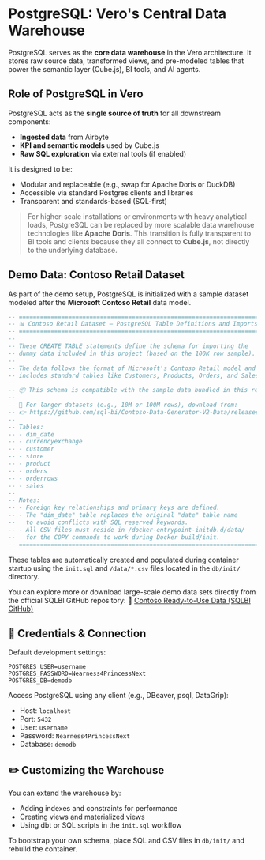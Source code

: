 # PostgreSQL: Vero's Central Data Warehouse

PostgreSQL serves as the **core data warehouse** in the Vero architecture. It stores raw source data, transformed views, and pre-modeled tables that power the semantic layer (Cube.js), BI tools, and AI agents.

## Role of PostgreSQL in Vero

PostgreSQL acts as the **single source of truth** for all downstream components:

- **Ingested data** from Airbyte
- **KPI and semantic models** used by Cube.js
- **Raw SQL exploration** via external tools (if enabled)

It is designed to be:

- Modular and replaceable (e.g., swap for Apache Doris or DuckDB)
- Accessible via standard Postgres clients and libraries
- Transparent and standards-based (SQL-first)

> For higher-scale installations or environments with heavy analytical loads, PostgreSQL can be replaced by more scalable data warehouse technologies like **Apache Doris**. This transition is fully transparent to BI tools and clients because they all connect to **Cube.js**, not directly to the underlying database.

## Demo Data: Contoso Retail Dataset

As part of the demo setup, PostgreSQL is initialized with a sample dataset modeled after the **Microsoft Contoso Retail** data model.

```sql
-- ========================================================================
-- 📊 Contoso Retail Dataset – PostgreSQL Table Definitions and Imports
-- ========================================================================
--
-- These CREATE TABLE statements define the schema for importing the
-- dummy data included in this project (based on the 100K row sample).
--
-- The data follows the format of Microsoft's Contoso Retail model and
-- includes standard tables like Customers, Products, Orders, and Sales.
--
-- 📦 This schema is compatible with the sample data bundled in this repo.
--
-- 🔄 For larger datasets (e.g., 10M or 100M rows), download from:
-- 👉 https://github.com/sql-bi/Contoso-Data-Generator-V2-Data/releases/tag/ready-to-use-data
--
-- Tables:
-- - dim_date
-- - currencyexchange
-- - customer
-- - store
-- - product
-- - orders
-- - orderrows
-- - sales
--
-- Notes:
-- - Foreign key relationships and primary keys are defined.
-- - The "dim_date" table replaces the original "date" table name
--   to avoid conflicts with SQL reserved keywords.
-- - All CSV files must reside in /docker-entrypoint-initdb.d/data/
--   for the COPY commands to work during Docker build/init.
-- ========================================================================
```

These tables are automatically created and populated during container startup using the `init.sql` and `/data/*.csv` files located in the `db/init/` directory.

You can explore more or download large-scale demo data sets directly from the official SQLBI GitHub repository:
🔗 [Contoso Ready-to-Use Data (SQLBI GitHub)](https://github.com/sql-bi/Contoso-Data-Generator-V2-Data/releases/tag/ready-to-use-data)

## 🔐 Credentials & Connection

Default development settings:

```env
POSTGRES_USER=username
POSTGRES_PASSWORD=Nearness4PrincessNext
POSTGRES_DB=demodb
```

Access PostgreSQL using any client (e.g., DBeaver, psql, DataGrip):

- Host: `localhost`
- Port: `5432`
- User: `username`
- Password: `Nearness4PrincessNext`
- Database: `demodb`

## ✏️ Customizing the Warehouse

You can extend the warehouse by:

- Adding indexes and constraints for performance
- Creating views and materialized views
- Using dbt or SQL scripts in the `init.sql` workflow

To bootstrap your own schema, place SQL and CSV files in `db/init/` and rebuild the container.
